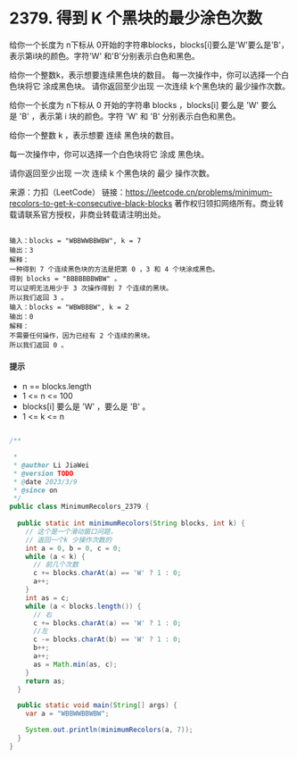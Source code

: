 # 2379. 得到 K 个黑块的最少涂色次数


给你一个长度为 n下标从 0开始的字符串blocks，blocks[i]要么是'W'要么是'B'，表示第i块的颜色。字符'W' 和'B'分别表示白色和黑色。

给你一个整数k，表示想要连续黑色块的数目。 每一次操作中，你可以选择一个白色块将它 涂成黑色块。 请你返回至少出现 一次连续 k个黑色块的 最少操作次数。



给你一个长度为 n下标从 0 开始的字符串 blocks ，blocks[i] 要么是 'W' 要么是 'B' ，表示第 i 块的颜色。字符 'W' 和 'B' 分别表示白色和黑色。

给你一个整数 k ，表示想要 连续 黑色块的数目。

每一次操作中，你可以选择一个白色块将它 涂成 黑色块。

请你返回至少出现 一次 连续 k 个黑色块的 最少 操作次数。

来源：力扣（LeetCode）
链接：https://leetcode.cn/problems/minimum-recolors-to-get-k-consecutive-black-blocks
著作权归领扣网络所有。商业转载请联系官方授权，非商业转载请注明出处。


```text

输入：blocks = "WBBWWBBWBW", k = 7
输出：3
解释：
一种得到 7 个连续黑色块的方法是把第 0 ，3 和 4 个块涂成黑色。
得到 blocks = "BBBBBBBWBW" 。
可以证明无法用少于 3 次操作得到 7 个连续的黑块。
所以我们返回 3 。
输入：blocks = "WBWBBBW", k = 2
输出：0
解释：
不需要任何操作，因为已经有 2 个连续的黑块。
所以我们返回 0 。

```

#### 提示

* n == blocks.length
*   1 <= n <= 100
*   blocks[i] 要么是 'W' ，要么是 'B' 。
*  1 <= k <= n


```java

/**

 *
 * @author Li JiaWei
 * @version TODO
 * @date 2023/3/9
 * @since on
 */
public class MinimumRecolors_2379 {
  
  public static int minimumRecolors(String blocks, int k) {
    // 这个是一个滑动窗口问题，
    // 返回一个k 少操作次数的
    int a = 0, b = 0, c = 0;
    while (a < k) {
      // 前几个次数
      c += blocks.charAt(a) == 'W' ? 1 : 0;
      a++;
    }
    int as = c;
    while (a < blocks.length()) {
      // 右
      c += blocks.charAt(a) == 'W' ? 1 : 0;
      //左
      c -= blocks.charAt(b) == 'W' ? 1 : 0;
      b++;
      a++;
      as = Math.min(as, c);
    }
    return as;
  }

  public static void main(String[] args) {
    var a = "WBBWWBBWBW";

    System.out.println(minimumRecolors(a, 7));
  }
}

```
